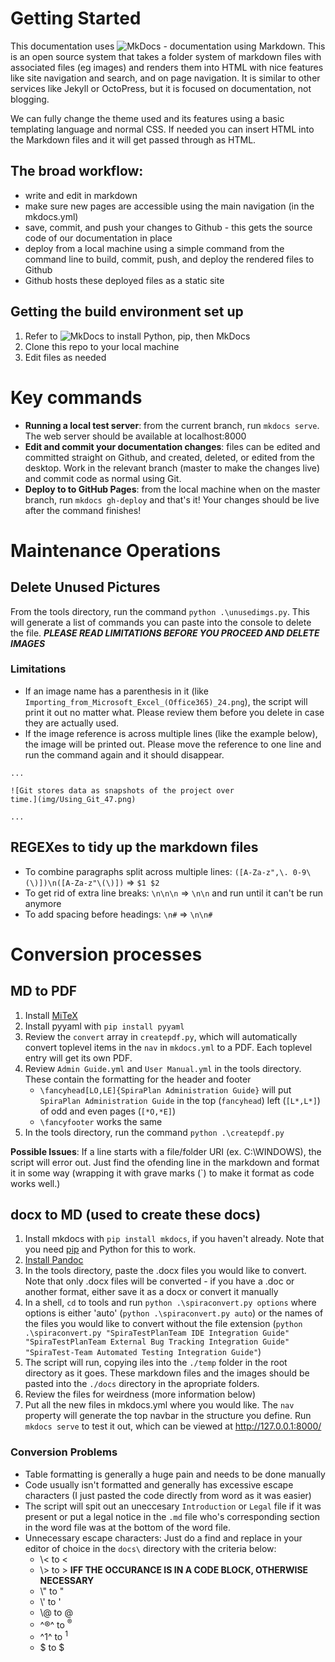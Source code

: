 # Getting Started
This documentation uses ![MkDocs](https://www.mkdocs.org/) - documentation using Markdown. This is an open source system that takes a folder system of markdown files with associated files (eg images) and renders them into HTML with nice features like site navigation and search, and on page navigation. It is similar to other services like Jekyll or OctoPress, but it is focused on documentation, not blogging.

We can fully change the theme used and its features using a basic templating language and normal CSS. If needed you can insert HTML into the Markdown files and it will get passed through as HTML.

## The broad workflow:
- write and edit in markdown
- make sure new pages are accessible using the main navigation (in the mkdocs.yml)
- save, commit, and push your changes to Github - this gets the source code of our documentation in place
- deploy from a local machine using a simple command from the command line to build, commit, push, and deploy the rendered files to Github
- Github hosts these deployed files as a static site

## Getting the build environment set up
1. Refer to ![MkDocs](https://www.mkdocs.org/#installation) to install Python, pip, then MkDocs
2. Clone this repo to your local machine
3. Edit files as needed

# Key commands
- **Running a local test server**: from the current branch, run `mkdocs serve`. The web server should be available at localhost:8000
- **Edit and commit your documentation changes**: files can be edited and committed straight on Github, and created, deleted, or edited from the desktop. Work in the relevant branch (master to make the changes live) and commit code as normal using Git. 
- **Deploy to to GitHub Pages**: from the local machine when on the master branch, run `mkdocs gh-deploy` and that's it! Your changes should be live after the command finishes!



# Maintenance Operations
## Delete Unused Pictures
From the tools directory, run the command `python .\unusedimgs.py`. This will generate a list of commands you can paste into the console to delete the file. ***PLEASE READ LIMITATIONS BEFORE YOU PROCEED AND DELETE IMAGES*** 

### Limitations
- If an image name has a parenthesis in it (like `Importing_from_Microsoft_Excel_(Office365)_24.png`), the script will print it out no matter what. Please review them before you delete in case they are actually used.
- If the image reference is across multiple lines (like the example below), the image will be printed out. Please move the reference to one line and run the command again and it should disappear.

```
...

![Git stores data as snapshots of the project over
time.](img/Using_Git_47.png)

...
```
 

## REGEXes to tidy up the markdown files
* To combine paragraphs split across multiple lines: `([A-Za-z",\. 0-9\(\)])\n([A-Za-z"\(\)])` => `$1 $2`
* To get rid of extra line breaks: `\n\n\n` => `\n\n` and run until it can't be run anymore
* To add spacing before headings: `\n#` => `\n\n#`


# Conversion processes
## MD to PDF
1. Install [MiTeX](https://miktex.org/howto/install-miktex)
2. Install pyyaml with `pip install pyyaml`
3. Review the `convert` array in `createpdf.py`, which will automatically convert toplevel items in the `nav` in `mkdocs.yml` to a PDF. Each toplevel entry will get its own PDF. 
4. Review `Admin Guide.yml` and `User Manual.yml` in the tools directory. These contain the formatting for the header and footer
    - `\fancyhead[LO,LE]{SpiraPlan Administration Guide}` will put `SpiraPlan Administration Guide` in the top 
    (`fancyhead`) left (`[L*,L*]`) of odd and even pages (`[*O,*E]`)
    - `\fancyfooter` works the same
5. In the tools directory, run the command `python .\createpdf.py`
 
**Possible Issues**: If a line starts with a file/folder URI (ex. C:\WINDOWS), the script will error out. Just find the ofending line in the markdown and format it in some way (wrapping it with grave marks (\`) to make it format as code works well.)
 
## docx to MD (used to create these docs)
1. Install mkdocs with `pip install mkdocs`, if you haven't already. Note that you need [pip](https://pip.pypa.io/en/stable/installing/) and Python for this to work. 
2. [Install Pandoc](https://pandoc.org/installing.html)
3. In the tools directory, paste the .docx files you would like to convert. Note that only .docx files will be converted - if you have a .doc or another format, either save it as a docx or convert it manually
4. In a shell, `cd` to tools and run `python .\spiraconvert.py options` where options is either 'auto' (`python .\spiraconvert.py auto`) or the names of the files you would like to convert without the file extension (`python .\spiraconvert.py "SpiraTestPlanTeam IDE Integration Guide" "SpiraTestPlanTeam External Bug Tracking Integration Guide" "SpiraTest-Team Automated Testing Integration Guide"`)
5. The script will run, copying iles into the `./temp` folder in the root directory as it goes. These markdown files and the images should be pasted into the `./docs` directory in the apropriate folders.
6. Review the files for weirdness (more information below)
7. Put all the new files in mkdocs.yml where you would like. The `nav` property will generate the top navbar in the structure you define. Run `mkdocs serve` to test it out, which can be viewed at http://127.0.0.1:8000/

### Conversion Problems
- Table formatting is generally a huge pain and needs to be done manually
- Code usually isn't formatted and generally has excessive escape characters (I just pasted the code directly from word as it was easier)
- The script will spit out an uneccesary `Introduction` or `Legal` file if it was present or put a legal notice in the `.md` file who's corresponding section in the word file was at the bottom of the word file.
- Unnecessary escape characters: Just do a find and replace in your editor of choice in the `docs\` directory with the criteria below:
    - \\< to <
    - \\> to > **IFF THE OCCURANCE IS IN A CODE BLOCK, OTHERWISE NECESSARY** 
    - \\" to "
    - \\' to '
    - \\@ to @
    - ^®^ to <sup>®</sup>
    - ^1^ to <sup>1</sup>
    - \$ to $